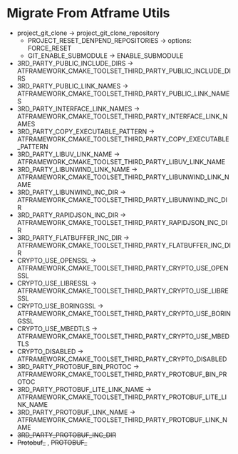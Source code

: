 # Migrate From Atframe Utils

+ project_git_clone -> project_git_clone_repository
  + PROJECT_RESET_DENPEND_REPOSITORIES  ->  options: FORCE_RESET
  + GIT_ENABLE_SUBMODULE -> ENABLE_SUBMODULE
+ 3RD_PARTY_PUBLIC_INCLUDE_DIRS -> ATFRAMEWORK_CMAKE_TOOLSET_THIRD_PARTY_PUBLIC_INCLUDE_DIRS
+ 3RD_PARTY_PUBLIC_LINK_NAMES -> ATFRAMEWORK_CMAKE_TOOLSET_THIRD_PARTY_PUBLIC_LINK_NAMES
+ 3RD_PARTY_INTERFACE_LINK_NAMES -> ATFRAMEWORK_CMAKE_TOOLSET_THIRD_PARTY_INTERFACE_LINK_NAMES
+ 3RD_PARTY_COPY_EXECUTABLE_PATTERN -> ATFRAMEWORK_CMAKE_TOOLSET_THIRD_PARTY_COPY_EXECUTABLE_PATTERN
+ 3RD_PARTY_LIBUV_LINK_NAME -> ATFRAMEWORK_CMAKE_TOOLSET_THIRD_PARTY_LIBUV_LINK_NAME
+ 3RD_PARTY_LIBUNWIND_LINK_NAME -> ATFRAMEWORK_CMAKE_TOOLSET_THIRD_PARTY_LIBUNWIND_LINK_NAME
+ 3RD_PARTY_LIBUNWIND_INC_DIR -> ATFRAMEWORK_CMAKE_TOOLSET_THIRD_PARTY_LIBUNWIND_INC_DIR
+ 3RD_PARTY_RAPIDJSON_INC_DIR -> ATFRAMEWORK_CMAKE_TOOLSET_THIRD_PARTY_RAPIDJSON_INC_DIR
+ 3RD_PARTY_FLATBUFFER_INC_DIR -> ATFRAMEWORK_CMAKE_TOOLSET_THIRD_PARTY_FLATBUFFER_INC_DIR
+ CRYPTO_USE_OPENSSL -> ATFRAMEWORK_CMAKE_TOOLSET_THIRD_PARTY_CRYPTO_USE_OPENSSL
+ CRYPTO_USE_LIBRESSL -> ATFRAMEWORK_CMAKE_TOOLSET_THIRD_PARTY_CRYPTO_USE_LIBRESSL
+ CRYPTO_USE_BORINGSSL -> ATFRAMEWORK_CMAKE_TOOLSET_THIRD_PARTY_CRYPTO_USE_BORINGSSL
+ CRYPTO_USE_MBEDTLS -> ATFRAMEWORK_CMAKE_TOOLSET_THIRD_PARTY_CRYPTO_USE_MBEDTLS
+ CRYPTO_DISABLED -> ATFRAMEWORK_CMAKE_TOOLSET_THIRD_PARTY_CRYPTO_DISABLED
+ 3RD_PARTY_PROTOBUF_BIN_PROTOC -> ATFRAMEWORK_CMAKE_TOOLSET_THIRD_PARTY_PROTOBUF_BIN_PROTOC
+ 3RD_PARTY_PROTOBUF_LITE_LINK_NAME -> ATFRAMEWORK_CMAKE_TOOLSET_THIRD_PARTY_PROTOBUF_LITE_LINK_NAME
+ 3RD_PARTY_PROTOBUF_LINK_NAME -> ATFRAMEWORK_CMAKE_TOOLSET_THIRD_PARTY_PROTOBUF_LINK_NAME
+ ~~3RD_PARTY_PROTOBUF_INC_DIR~~
+ ~~Protobuf_~~ , ~~PROTOBUF_~~
